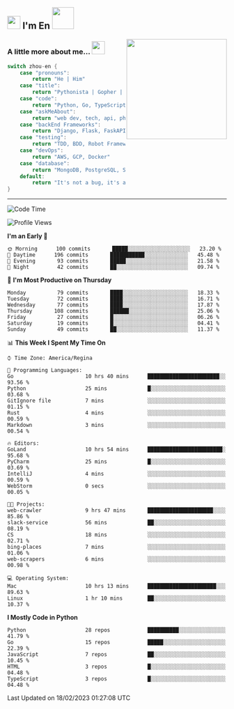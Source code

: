 <h2><img src="https://emojis.slackmojis.com/emojis/images/1531849430/4246/blob-sunglasses.gif?1531849430" width="30"/> I'm En <img src="https://media.giphy.com/media/12oufCB0MyZ1Go/giphy.gif" width="50"></h2>
<img align='right' src="https://media.giphy.com/media/M9gbBd9nbDrOTu1Mqx/giphy.gif" width="230">


### A little more about me... <img src="https://media.giphy.com/media/WUlplcMpOCEmTGBtBW/giphy.gif" width="30">  
<!--
```javascript
const zhou-en = {
    pronouns: "He" | "Him",
    title: "Pythonista" | "Gopher" | "Rustacean",
    code: ["Python", "Go", "Rust", "TypeScript"],
    askMeAbout: ["web dev", "tech", "app dev", "photography"],
    technologies: {
        backEnd: {
            python: ["Django", "Flask", "FaskAPI"],
            go: []
        },
        scraping: ["selenium", "scrapy", "spider"],
        testing: ["Robot Framework"],
        devOps: ["AWS", "Docker", "GCP", "Nginx"],
        databases: ["mongo", "postgresql", "sqlite"],
        misc: ["Firebase", "Heroku"]
    },
    architecture: ["Event Driven Architecture", "Microservices"],
    currentFocus: ["Temporal", "Rust"],
    funFact: "It's not a bug, it's a feature!"
};
```
  -->

```go
switch zhou-en {
    case "pronouns":
        return "He | Him"
    case "title":
        return "Pythonista | Gopher | Rustacean"
    case "code":
        return "Python, Go, TypeScript, Rust"
    case "askMeAbout":
        return "web dev, tech, api, photography, basketball"
    case "backEnd Frameworks":
        return "Django, Flask, FaskAPI, Temporal"
    case "testing":
        return "TDD, BDD, Robot Framework, pytest"
    case "devOps":
        return "AWS, GCP, Docker"
    case "database":
        return "MongoDB, PostgreSQL, Sqlit"
    default:
        return "It's not a bug, it's a feature!"
}
```




---
<!--START_SECTION:waka-->
![Code Time](http://img.shields.io/badge/Code%20Time-471%20hrs%2039%20mins-blue)

![Profile Views](http://img.shields.io/badge/Profile%20Views-15-blue)

**I'm an Early 🐤** 

```text
🌞 Morning      100 commits       █████░░░░░░░░░░░░░░░░░░░░   23.20 % 
🌆 Daytime      196 commits       ███████████░░░░░░░░░░░░░░   45.48 % 
🌃 Evening       93 commits       █████░░░░░░░░░░░░░░░░░░░░   21.58 % 
🌙 Night         42 commits       ██░░░░░░░░░░░░░░░░░░░░░░░   09.74 % 

```
📅 **I'm Most Productive on Thursday** 

```text
Monday          79 commits       ████░░░░░░░░░░░░░░░░░░░░░   18.33 % 
Tuesday         72 commits       ████░░░░░░░░░░░░░░░░░░░░░   16.71 % 
Wednesday       77 commits       ████░░░░░░░░░░░░░░░░░░░░░   17.87 % 
Thursday       108 commits       ██████░░░░░░░░░░░░░░░░░░░   25.06 % 
Friday          27 commits       █░░░░░░░░░░░░░░░░░░░░░░░░   06.26 % 
Saturday        19 commits       █░░░░░░░░░░░░░░░░░░░░░░░░   04.41 % 
Sunday          49 commits       ██░░░░░░░░░░░░░░░░░░░░░░░   11.37 % 

```


📊 **This Week I Spent My Time On** 

```text
⌚︎ Time Zone: America/Regina

💬 Programming Languages: 
Go                       10 hrs 40 mins      ███████████████████████░░   93.56 % 
Python                   25 mins             █░░░░░░░░░░░░░░░░░░░░░░░░   03.68 % 
GitIgnore file           7 mins              ░░░░░░░░░░░░░░░░░░░░░░░░░   01.15 % 
Rust                     4 mins              ░░░░░░░░░░░░░░░░░░░░░░░░░   00.59 % 
Markdown                 3 mins              ░░░░░░░░░░░░░░░░░░░░░░░░░   00.54 % 

🔥 Editors: 
GoLand                   10 hrs 54 mins      ████████████████████████░   95.68 % 
PyCharm                  25 mins             █░░░░░░░░░░░░░░░░░░░░░░░░   03.69 % 
IntelliJ                 4 mins              ░░░░░░░░░░░░░░░░░░░░░░░░░   00.59 % 
WebStorm                 0 secs              ░░░░░░░░░░░░░░░░░░░░░░░░░   00.05 % 

🐱‍💻 Projects: 
web-crawler              9 hrs 47 mins       █████████████████████░░░░   85.86 % 
slack-service            56 mins             ██░░░░░░░░░░░░░░░░░░░░░░░   08.19 % 
CS                       18 mins             ░░░░░░░░░░░░░░░░░░░░░░░░░   02.71 % 
bing-places              7 mins              ░░░░░░░░░░░░░░░░░░░░░░░░░   01.06 % 
web-scrapers             6 mins              ░░░░░░░░░░░░░░░░░░░░░░░░░   00.98 % 

💻 Operating System: 
Mac                      10 hrs 13 mins      ██████████████████████░░░   89.63 % 
Linux                    1 hr 10 mins        ██░░░░░░░░░░░░░░░░░░░░░░░   10.37 % 

```

**I Mostly Code in Python** 

```text
Python                   28 repos            ██████████░░░░░░░░░░░░░░░   41.79 % 
Go                       15 repos            █████░░░░░░░░░░░░░░░░░░░░   22.39 % 
JavaScript               7 repos             ██░░░░░░░░░░░░░░░░░░░░░░░   10.45 % 
HTML                     3 repos             █░░░░░░░░░░░░░░░░░░░░░░░░   04.48 % 
TypeScript               3 repos             █░░░░░░░░░░░░░░░░░░░░░░░░   04.48 % 

```



 Last Updated on 18/02/2023 01:27:08 UTC
<!--END_SECTION:waka-->
